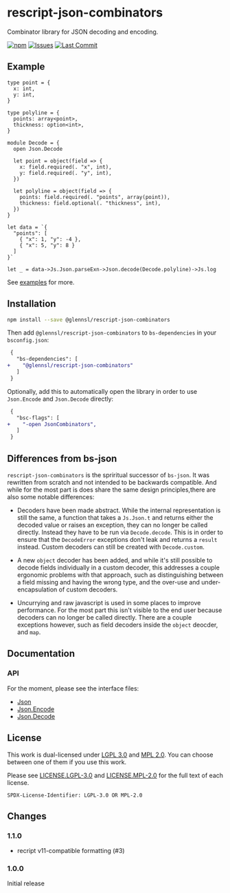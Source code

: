 # rescript-json-combinators
Combinator library for JSON decoding and encoding.

[![npm](https://img.shields.io/npm/v/@glennsl/rescript-json-combinators.svg)](https://npmjs.org/@glennsl/rescript-json-combinators)
[![Issues](https://img.shields.io/github/issues/glennsl/rescript-json-combinators.svg)](https://github.com/glennsl/rescript-json-combinators/issues)
[![Last Commit](https://img.shields.io/github/last-commit/glennsl/rescript-json-combinators.svg)](https://github.com/glennsl/rescript-json-combinators/commits/master)


## Example

```rescript
type point = {
  x: int,
  y: int,
}

type polyline = {
  points: array<point>,
  thickness: option<int>,
}

module Decode = {
  open Json.Decode

  let point = object(field => {
    x: field.required(. "x", int),
    y: field.required(. "y", int),
  })

  let polyline = object(field => {
    points: field.required(. "points", array(point)),
    thickness: field.optional(. "thickness", int),
  })
}

let data = `{
  "points": [
    { "x": 1, "y": -4 },
    { "x": 5, "y": 8 }
  ]
}`

let _ = data->Js.Json.parseExn->Json.decode(Decode.polyline)->Js.log
```

See [examples](https://github.com/glennsl/rescript-json-combinators/blob/master/examples/) for more.


## Installation

```sh
npm install --save @glennsl/rescript-json-combinators
```

Then add `@glennsl/rescript-json-combinators` to `bs-dependencies` in your `bsconfig.json`:

```diff
 {
   "bs-dependencies": [
+    "@glennsl/rescript-json-combinators"
   ]
 }
```


Optionally, add this to automatically open the library in order to use `Json.Encode` and `Json.Decode` directly:

```diff
 {
   "bsc-flags": [
+    "-open JsonCombinators",
   ]
 }
```


## Differences from bs-json

`rescript-json-combinators` is the spriritual successor of `bs-json`. It was rewritten from scratch and not intended to be 
backwards compatible. And while for the most part is does share the same design principles,there are also some notable differences:

* Decoders have been made abstract. While the internal representation is still the same, a function that takes a `Js.Json.t`
and returns either the decoded value or raises an exception, they can no longer be called directly. Instead they have to be run
via `Decode.decode`. This is in order to ensure that the `DecodeError` exceptions don't leak and returns a `result`
instead. Custom decoders can still be created with `Decode.custom`.

* A new `object` decoder has been added, and while it's still possible to decode fields individually in a custom decoder, this
addresses a couple ergonomic problems with that approach, such as distinguishing between a field missing and having the wrong
type, and the over-use and under-encapsulation of custom decoders.

* Uncurrying and raw javascript is used in some places to improve performance. For the most part this isn't visible to the
end user because decoders can no longer be called directly. There are a couple exceptions however, such as field decoders inside
the `object` deocder, and `map`.


## Documentation

### API

For the moment, please see the interface files:

* [Json](https://github.com/glennsl/rescript-json-combinators/blob/master/src/Json.resi)
* [Json.Encode](https://github.com/glennsl/rescript-json-combinators/blob/master/src/Json_Encode.resi)
* [Json.Decode](https://github.com/glennsl/rescript-json-combinators/blob/master/src/Json_Decode.resi)


## License

This work is dual-licensed under [LGPL 3.0](https://choosealicense.com/licenses/lgpl-3.0/) and 
[MPL 2.0](https://choosealicense.com/licenses/mpl-2.0/). You can choose between one of them if you use this work.

Please see [LICENSE.LGPL-3.0](https://github.com/glennsl/rescript-json-combinators/blob/master/LICENSE.LGPL-3.0) and 
[LICENSE.MPL-2.0](https://github.com/glennsl/rescript-json-combinators/blob/master/LICENSE.MPL-2.0) for the full text of each license.

`SPDX-License-Identifier: LGPL-3.0 OR MPL-2.0`


## Changes

### 1.1.0
- recript v11-compatible formatting (#3)

### 1.0.0
Initial release

